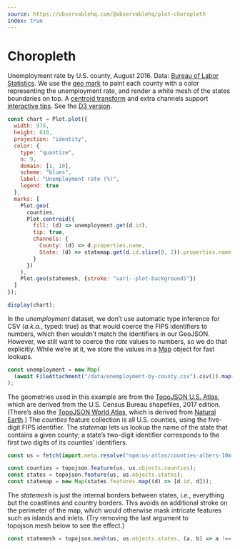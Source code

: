 ```yaml
---
source: https://observablehq.com/@observablehq/plot-choropleth
index: true
---
```


# Choropleth

Unemployment rate by U.S. county, August 2016. Data: [Bureau of Labor Statistics](http://www.bls.gov/lau/#tables). We use the [geo mark](https://observablehq.com/plot/marks/geo) to paint each county with a color representing the unemployment rate, and render a white mesh of the states boundaries on top. A [centroid transform](https://observablehq.com/plot/transforms/centroid) and extra channels support [interactive tips](https://observablehq.com/plot/features/interactions). See the [D3 version](../d3/choropleth).

```js echo
const chart = Plot.plot({
  width: 975,
  height: 610,
  projection: "identity",
  color: {
    type: "quantize",
    n: 9,
    domain: [1, 10],
    scheme: "blues",
    label: "Unemployment rate (%)",
    legend: true
  },
  marks: [
    Plot.geo(
      counties,
      Plot.centroid({
        fill: (d) => unemployment.get(d.id),
        tip: true,
        channels: {
          County: (d) => d.properties.name,
          State: (d) => statemap.get(d.id.slice(0, 2)).properties.name
        }
      })
    ),
    Plot.geo(statemesh, {stroke: "var(--plot-background)"})
  ]
});

display(chart);
```

In the _unemployment_ dataset, we don’t use automatic type inference for CSV (_a.k.a._, typed: true) as that would coerce the FIPS identifiers to numbers, which then wouldn’t match the identifiers in our GeoJSON. However, we still want to coerce the _rate_ values to numbers, so we do that explicitly. While we’re at it, we store the values in a [Map](https://developer.mozilla.org/en-US/docs/Web/JavaScript/Reference/Global_Objects/Map) object for fast lookups.

```js echo
const unemployment = new Map(
  (await FileAttachment("/data/unemployment-by-county.csv").csv()).map((d) => [d.id, +d.rate])
);
```

The geometries used in this example are from the [TopoJSON U.S. Atlas](https://github.com/topojson/us-atlas), which are derived from the U.S. Census Bureau shapefiles, 2017 edition. (There’s also the [TopoJSON World Atlas](https://github.com/topojson/world-atlas), which is derived from [Natural Earth](https://www.naturalearthdata.com).) The _counties_ feature collection is all U.S. counties, using the five-digit FIPS identifier. The _statemap_ lets us lookup the name of the state that contains a given county; a state’s two-digit identifier corresponds to the first two digits of its counties’ identifiers.

```js echo
const us = fetch(import.meta.resolve("npm:us-atlas/counties-albers-10m.json")).then((response) => response.json());
```

```js echo
const counties = topojson.feature(us, us.objects.counties);
const states = topojson.feature(us, us.objects.states);
const statemap = new Map(states.features.map((d) => [d.id, d]));
```

The _statemesh_ is just the internal borders between states, _i.e._, everything but the coastlines and country borders. This avoids an additional stroke on the perimeter of the map, which would otherwise mask intricate features such as islands and inlets. (Try removing the last argument to topojson.mesh below to see the effect.)

```js echo
const statemesh = topojson.mesh(us, us.objects.states, (a, b) => a !== b);
```
